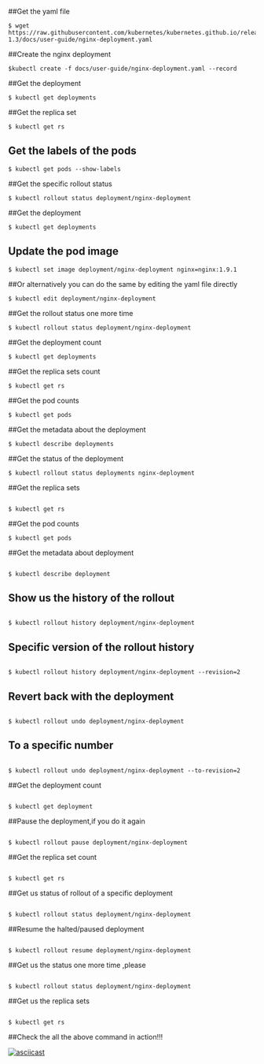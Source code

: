 ##Get the yaml file
```
$ wget https://raw.githubusercontent.com/kubernetes/kubernetes.github.io/release-1.3/docs/user-guide/nginx-deployment.yaml

```

##Create the nginx deployment
```
$kubectl create -f docs/user-guide/nginx-deployment.yaml --record
```

##Get the deployment

```
$ kubectl get deployments
```
##Get the replica set

```
$ kubectl get rs
```
## Get the labels of the pods
```
$ kubectl get pods --show-labels
```
##Get the specific rollout status 
```
$ kubectl rollout status deployment/nginx-deployment
```
##Get the deployment 

```
$ kubectl get deployments
```
## Update the pod image
```
$ kubectl set image deployment/nginx-deployment nginx=nginx:1.9.1
```
##Or alternatively you can do the same by editing the yaml file directly
```
$ kubectl edit deployment/nginx-deployment
```
##Get the rollout status one more time
```
$ kubectl rollout status deployment/nginx-deployment
```
##Get the deployment count
```
$ kubectl get deployments
```
##Get the replica sets count
```
$ kubectl get rs
```
##Get the pod counts
```
$ kubectl get pods
```
##Get the metadata about the deployment
```
$ kubectl describe deployments

```
##Get the status of the deployment
```
$ kubectl rollout status deployments nginx-deployment

```
##Get the replica sets
```

$ kubectl get rs

```
##Get the pod counts
```
$ kubectl get pods

```
##Get the metadata about deployment 
```

$ kubectl describe deployment

```
## Show us the history of the rollout
```

$ kubectl rollout history deployment/nginx-deployment

```
## Specific version of the rollout history
```

$ kubectl rollout history deployment/nginx-deployment --revision=2

```
## Revert back with the deployment
```

$ kubectl rollout undo deployment/nginx-deployment

```
## To a specific number
```

$ kubectl rollout undo deployment/nginx-deployment --to-revision=2

```
##Get the deployment count
```

$ kubectl get deployment

```
##Pause the deployment,if you do it again
```

$ kubectl rollout pause deployment/nginx-deployment

```
##Get the replica set count
```

$ kubectl get rs 

```
##Get us status of rollout of a specific deployment
```

$ kubectl rollout status deployment/nginx-deployment

```
##Resume the halted/paused deployment
```

$ kubectl rollout resume deployment/nginx-deployment

```
##Get us the status one more time ,please
```

$ kubectl rollout status deployment/nginx-deployment

```
##Get us the replica sets 
```

$ kubectl get rs 

```
##Check the all the above command in action!!!

[![asciicast](https://asciinema.org/a/6c5y9h3znombrn832v65tkxs2.png)](https://asciinema.org/a/6c5y9h3znombrn832v65tkxs2)
